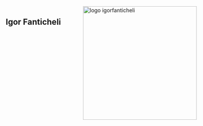 <img src="igorfanticheli.png" min-width="300px" max-width="300px" width="300px" align="right" alt="logo igorfanticheli">

## Igor Fanticheli
